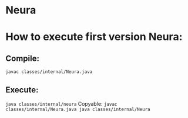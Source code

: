 # Neura

# How to execute first version Neura:
## Compile: 
``javac classes/internal/Neura.java``

## Execute:
``java classes/internal/neura``
Copyable:
``javac classes/internal/Neura.java
  java classes/internal/Neura``
